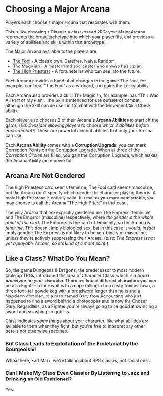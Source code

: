 # Choosing a Major Arcana

Players each choose a major arcana that resonates with them.

This is like choosing a Class in a class-based RPG: your Major Arcana represents the broad archetype
into which your player fits, and provides a variety of abilities and skills within that archetype.

The Major Arcana available to the players are:

* [The Fool](./arcana/0_the_fool.md) - A class clown. Carefree. Naive. Random.
* [The Magician](./generated/magician.md) - A mastermind spellcaster who always has a plan.
* [The High Priestess](./arcana/2_the_high_priestess.md) - A fortuneteller who can see into the future.

Each Arcana provides a handful of changes to the game: The Fool, for example, can treat "The Fool" as a wildcard, and gains the Lucky ability.

Each Arcana also provides a Skill: The Magician, for example, has "This Was All Part of My Plan". The Skill is intended for use outside of combat, although the Skill can be used in Combat with the Movement/Skill Check ability.

Each player also chooses 2 of their Arcana's **Arcana Abilities** to start off the game. (_Ed: Consider allowing players to choose which 2 abilities before each combat?_)
These are powerful combat abilities that only your Arcana can use.

Each **Arcana Ability** comes with a **Corruption Upgrade**: you can mark Corruption Points on the Corruption Upgrade.
When all three of the _Corruption Circles_ are filled, you gain the Corruption Upgrade, which makes the Arcana Ability more powerful.

## Arcana Are Not Gendered

The High Priestess card seems feminine, The Fool card seems masculine, but the Arcana don't specify which gender the character playing them is.
A male High Priestess is entirely valid. If it makes you more comfortable, you may choose to call the Arcana "The High Priest" in that case.

The only Arcana that _are_ explicitly gendered are The Empress (feminine) and The Emperor (masculine) respectively, where _the gender is the whole point of the card_. The Empress is the card of femininity, so the Arcana is _feminine_. This doesn't imply biological sex, but in this case it _would, in fact_ imply
gender: The Empress is not likely to be non-binary or masculine, unless they're actively suppressing their Arcana. (_also: The Empress is not yet a playable Arcana,
so it's kind of a moot point._)

## Like a Class? What Do You Mean?

So, the game Dungeons & Dragons, the predecessor to most modern tabletop TPGs, introduced the idea of Character Class, which is
a _broad archetype_ for your character. There are lots of different characters you can be as a Fighter: a lone wolf with a cape
rolling in to a dusty frontier town, a three-foot-tall powderkeg with a broadword longer than he is and a Napoleon complex, or
a man named Gary from Accounting who just happened to find a sword behind a photocopier and is now the Chosen Gary.
Regardless, as a Fighter you're always going to be good at swinging a sword and smashing up goblins.

Class indicates _some things_ about your character, like what abilities are avilable to them when they fight,
but you're free to interpret any other details not otherwise specified.

### But Class Leads to Exploitation of the Proletariat by the Bourgeoisie!

Whoa there, Karl Marx, we're talking about RPG classes, not social ones.

### Can I Make My Class Even Classier By Listening to Jazz and Drinking an Old Fashioned?

Yes.



<!--
The initial run of the Major Arcana used exactly the first six cards and included:

* The Empress (A mama bear who hits like a truck when her allies are in danger),
* The Emperor (A charismatic leader with socks, sandals, and a wallet full of utility skills)
* The Hierophant (A bookish nerd who's armor is his speed)

then, I thought those seemed boring and replaced them with:

* The Lovers (pairs)
* Strength (they brought a lion)
* * Death (???)

however, ultimately I'd like to make sure that the game feels balanced and playable with just the first three classes before I add any more.
-->